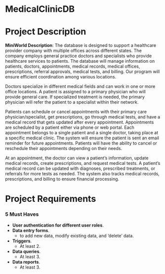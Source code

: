 # MedicalClinicDB

# Project Description
**MiniWorld Description**: The database is designed to support a healthcare provider company with multiple offices across different states. The company employs general practice doctors and specialists who provide healthcare services to patients. The database will manage information on patients, doctors, appointments, medical records, medical offices, prescriptions, referral approvals, medical tests, and billing. Our program will ensure efficient coordination among various locations.

Doctors specialize in different medical fields and can work in one or more office locations. A patient is assigned to a primary physician who will provide general care. If specialized treatment is needed, the primary physician will refer the patient to a specialist within their network. 

Patients can schedule or cancel appointments with their primary care physician/specialist, get prescriptions, go through medical tests, and have a medical record that gets updated after every appointment. Appointments are scheduled by a patient either via phone or web portal. Each appointment belongs to a single patient and a single doctor, taking place at a specific medical clinic. The system will ensure the patient is sent an email reminder for future appointments. Patients will have the ability to cancel or reschedule their appointments depending on their needs.

At an appointment, the doctor can view a patient’s information, update medical records, create prescriptions, and request medical tests. A patient’s medical record can be updated with diagnoses, prescribed treatments, or referrals for more tests as needed. The system also tracks medical records, prescriptions, and billing to ensure financial processing. 


# Project Requirements

### 5 Must Haves

- **User authentication for different user roles**.
- **Data entry forms**.
  - to add new data, modify existing data, and ‘delete’ data.
- **Triggers**.
  - At least 2.
- **Data queries**.
  - At least 3.
- **Data reports**.
  - At least 3.
